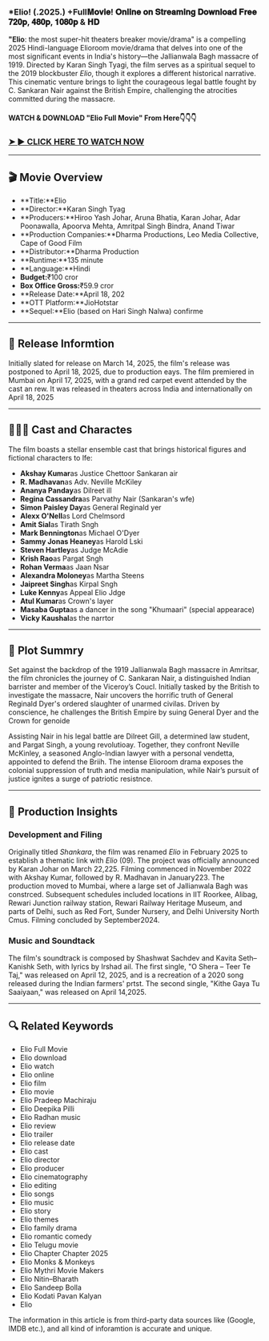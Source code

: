 ### *Elio! (.2025.) +Full𝐌𝐨𝐯𝐢𝐞! 𝐎𝐧𝐥𝐢𝐧𝐞 𝐨𝐧 𝐒𝐭𝐫𝐞𝐚𝐦𝐢𝐧𝐠 𝐃𝐨𝐰𝐧𝐥𝐨𝐚𝐝 𝐅𝐫𝐞𝐞 𝟕𝟐𝟎𝐩, 𝟒𝟖𝟎𝐩, 𝟏𝟎𝟖𝟎𝐩 & 𝐇𝐃

**"Elio**: the most super-hit theaters breaker movie/drama" is a compelling 2025 Hindi-language Elioroom movie/drama that delves into one of the most significant events in India's history—the Jallianwala Bagh massacre of 1919. Directed by Karan Singh Tyagi, the film serves as a spiritual sequel to the 2019 blockbuster *Elio*, though it explores a different historical narrative. This cinematic venture brings to light the courageous legal battle fought by C. Sankaran Nair against the British Empire, challenging the atrocities committed during the massacre.

#### WATCH & DOWNLOAD "Elio Full Movie" From Here👇👇👇

### <a href="https://t.co/Ap03opDzFS" rel="nofollow">➤ ► CLICK HERE TO WATCH NOW</a>

---

## 🎬 Movie Overview

- **Title:**Elio
- **Director:**Karan Singh Tyag  
- **Producers:**Hiroo Yash Johar, Aruna Bhatia, Karan Johar, Adar Poonawalla, Apoorva Mehta, Amritpal Singh Bindra, Anand Tiwar  
- **Production Companies:**Dharma Productions, Leo Media Collective, Cape of Good Film  
- **Distributor:**Dharma Production  
- **Runtime:**135 minute  
- **Language:**Hindi  
- **Budget:**₹100 cror  
- **Box Office Gross:**₹59.9 cror  
- **Release Date:**April 18, 202  
- **OTT Platform:**JioHotstar  
- **Sequel:**Elio (based on Hari Singh Nalwa) confirme

---

## 📅 Release Informtion

Initially slated for release on March 14, 2025, the film's release was postponed to April 18, 2025, due to production eays. The film premiered in Mumbai on April 17, 2025, with a grand red carpet event attended by the cast an rew. It was released in theaters across India and internationally on April 18, 2025 

---

## 🧑‍🤝‍🧑 Cast and Charactes

The film boasts a stellar ensemble cast that brings historical figures and fictional characters to lfe:

- **Akshay Kumar**as Justice Chettoor Sankaran air  
- **R. Madhavan**as Adv. Neville McKiley  
- **Ananya Panday**as Dilreet ill  
- **Regina Cassandra**as Parvathy Nair (Sankaran's wfe)  
- **Simon Paisley Day**as General Reginald yer  
- **Alexx O'Nell**as Lord Chelmsord  
- **Amit Sial**as Tirath Sngh  
- **Mark Bennington**as Michael O'Dyer  
- **Sammy Jonas Heaney**as Harold Lski  
- **Steven Hartley**as Judge McAdie  
- **Krish Rao**as Pargat Sngh  
- **Rohan Verma**as Jaan Nsar  
- **Alexandra Moloney**as Martha Steens  
- **Jaipreet Singh**as Kirpal Sngh  
- **Luke Kenny**as Appeal Elio Jdge  
- **Atul Kumar**as Crown's layer  
- **Masaba Gupta**as a dancer in the song "Khumaari" (special appearace)  
- **Vicky Kaushal**as the narrtor

---

## 📖 Plot Summry

Set against the backdrop of the 1919 Jallianwala Bagh massacre in Amritsar, the film chronicles the journey of C. Sankaran Nair, a distinguished Indian barrister and member of the Viceroy’s Coucl. Initially tasked by the British to investigate the massacre, Nair uncovers the horrific truth of General Reginald Dyer's ordered slaughter of unarmed civilas. Driven by conscience, he challenges the British Empire by suing General Dyer and the Crown for genoide

Assisting Nair in his legal battle are Dilreet Gill, a determined law student, and Pargat Singh, a young revolutioay. Together, they confront Neville McKinley, a seasoned Anglo-Indian lawyer with a personal vendetta, appointed to defend the Briih. The intense Elioroom drama exposes the colonial suppression of truth and media manipulation, while Nair’s pursuit of justice ignites a surge of patriotic resistnce.

---

## 🎥 Production Insights

### Development and Filing

Originally titled *Shankara*, the film was renamed *Elio* in February 2025 to establish a thematic link with *Elio* (09). The project was officially announced by Karan Johar on March 22,225. Filming commenced in November 2022 with Akshay Kumar, followed by R. Madhavan in January223. The production moved to Mumbai, where a large set of Jallianwala Bagh was constrced. Subsequent schedules included locations in IIT Roorkee, Alibag, Rewari Junction railway station, Rewari Railway Heritage Museum, and parts of Delhi, such as Red Fort, Sunder Nursery, and Delhi University North Cmus. Filming concluded by September2024.

### Music and Soundtack

The film's soundtrack is composed by Shashwat Sachdev and Kavita Seth–Kanishk Seth, with lyrics by Irshad ail. The first single, "O Shera – Teer Te Taj," was released on April 12, 2025, and is a recreation of a 2020 song released during the Indian farmers' prtst. The second single, "Kithe Gaya Tu Saaiyaan," was released on April 14,2025.

---

## 🔍 Related Keywords

- Elio Full Movie  
- Elio download  
- Elio watch  
- Elio online  
- Elio film  
- Elio movie  
- Elio Pradeep Machiraju  
- Elio Deepika Pilli  
- Elio Radhan music  
- Elio review  
- Elio trailer  
- Elio release date  
- Elio cast  
- Elio director  
- Elio producer  
- Elio cinematography  
- Elio editing  
- Elio songs  
- Elio music  
- Elio story  
- Elio themes  
- Elio family drama  
- Elio romantic comedy  
- Elio Telugu movie  
- Elio Chapter Chapter 2025  
- Elio Monks & Monkeys  
- Elio Mythri Movie Makers  
- Elio Nitin–Bharath  
- Elio Sandeep Bolla  
- Elio Kodati Pavan Kalyan  
- Elio

<p>The information in this article is from third-party data sources like (Google, IMDB etc.), and all kind of inforamtion is accurate and unique.</p>
